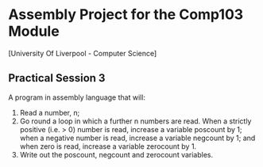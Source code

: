 # Assembly Project for the Comp103 Module
[University Of Liverpool - Computer Science]
## Practical Session 3

A program in assembly language that will:
1. Read a number, n;
2. Go round a loop in which a further n numbers are read. When a strictly positive (i.e. > 0)
number is read, increase a variable poscount by 1; when a negative number is read, increase a
variable negcount by 1; and when zero is read, increase a variable zerocount by 1.
3. Write out the poscount, negcount and zerocount variables.